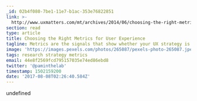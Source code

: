 ```yaml
---
_id: 02b4f080-7be1-11e7-b1ac-353e76822851
link: >-
  http://www.uxmatters.com/mt/archives/2014/06/choosing-the-right-metrics-for-user-experience.php
section: read
type: article
title: Choosing the Right Metrics for User Experience
tagline: Metrics are the signals that show whether your UX strategy is working.
image: 'https://images.pexels.com/photos/265087/pexels-photo-265087.jpeg'
tags: research strategy metrics
email: 44e8f2569fcd795157035e74ed86ebd8
twitter: '@paminthelab'
timestamp: 1502159200
date: '2017-08-08T02:26:40.584Z'
---
```

undefined
